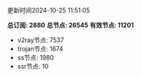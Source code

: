 更新时间2024-10-25 11:51:05

**总订阅: 2880**
**总节点: 26545**
**有效节点: 11201**
- v2ray节点: 7537
- trojan节点: 1674
- ss节点: 1980
- ssr节点: 10
